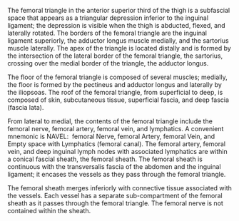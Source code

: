 The femoral triangle in the anterior superior third of the thigh is a subfascial space that appears as a triangular depression inferior to the inguinal ligament; the depression is visible when the thigh is abducted, flexed, and laterally rotated. The borders of the femoral triangle are the inguinal ligament superiorly, the adductor longus muscle medially, and the sartorius muscle laterally. The apex of the triangle is located distally and is formed by the intersection of the lateral border of the femoral triangle, the sartorius, crossing over the medial border of the triangle, the adductor longus.

The floor of the femoral triangle is composed of several muscles; medially, the floor is formed by the pectineus and adductor longus and laterally by the iliopsoas. The roof of the femoral triangle, from superficial to deep, is composed of skin, subcutaneous tissue, superficial fascia, and deep fascia (fascia lata).

From lateral to medial, the contents of the femoral triangle include the femoral nerve, femoral artery, femoral vein, and lymphatics. A convenient mnemonic is NAVEL:  femoral Nerve, femoral Artery, femoral Vein, and Empty space with Lymphatics (femoral canal). The femoral artery, femoral vein, and deep inguinal lymph nodes with associated lymphatics are within a conical fascial sheath, the femoral sheath. The femoral sheath is continuous with the transversalis fascia of the abdomen and the inguinal ligament; it encases the vessels as they pass through the femoral triangle.

The femoral sheath merges inferiorly with connective tissue associated with the vessels. Each vessel has a separate sub-compartment of the femoral sheath as it passes through the femoral triangle. The femoral nerve is not contained within the sheath.